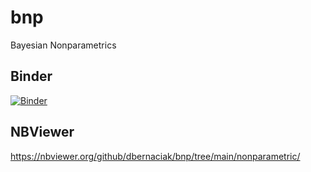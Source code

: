 # bnp
Bayesian Nonparametrics 

## Binder
[![Binder](https://mybinder.org/badge_logo.svg)](https://mybinder.org/v2/gh/dbernaciak/bnp/main?urlpath=lab)

## NBViewer
https://nbviewer.org/github/dbernaciak/bnp/tree/main/nonparametric/
